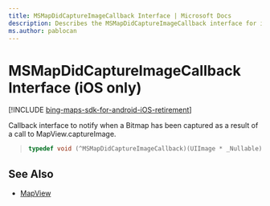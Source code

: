 ```yaml
---
title: MSMapDidCaptureImageCallback Interface | Microsoft Docs
description: Describes the MSMapDidCaptureImageCallback interface for iOS and provides the interface's syntax and additional references.
ms.author: pablocan
---
```


# MSMapDidCaptureImageCallback Interface (iOS only)

[!INCLUDE [bing-maps-sdk-for-android-iOS-retirement](../../../includes/bing-maps-sdk-for-android-iOS-retirement.md)]

Callback interface to notify when a Bitmap has been captured as a result of a call to MapView.captureImage.

>```objectivec
> typedef void (^MSMapDidCaptureImageCallback)(UIImage * _Nullable)
>```

## See Also

* [MapView](../MapView-class.md)